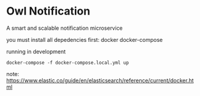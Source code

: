 # Owl Notification
A smart and scalable notification microservice

you must install all depedencies first:
docker
docker-compose

running in development
```
docker-compose -f docker-compose.local.yml up
```

note:
https://www.elastic.co/guide/en/elasticsearch/reference/current/docker.html